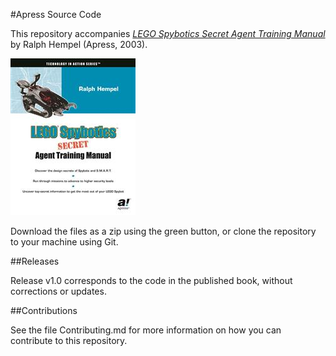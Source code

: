 #Apress Source Code

This repository accompanies [*LEGO Spybotics Secret Agent Training Manual*](http://www.apress.com/9781590590911) by Ralph Hempel (Apress, 2003).

![Cover image](9781590590911.jpg)

Download the files as a zip using the green button, or clone the repository to your machine using Git.

##Releases

Release v1.0 corresponds to the code in the published book, without corrections or updates.

##Contributions

See the file Contributing.md for more information on how you can contribute to this repository.
